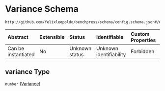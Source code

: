 # Variance Schema

```txt
http://github.com/felixleopoldo/benchpress/schema/config.schema.json#/definitions/notears_dag_sampling/properties/variance
```



| Abstract            | Extensible | Status         | Identifiable            | Custom Properties | Additional Properties | Access Restrictions | Defined In                                                       |
| :------------------ | :--------- | :------------- | :---------------------- | :---------------- | :-------------------- | :------------------ | :--------------------------------------------------------------- |
| Can be instantiated | No         | Unknown status | Unknown identifiability | Forbidden         | Allowed               | none                | [config.schema.json*](config.schema.json "open original schema") |

## variance Type

`number` ([Variance](config-definitions-notears-dag-sampling-properties-variance.md))
